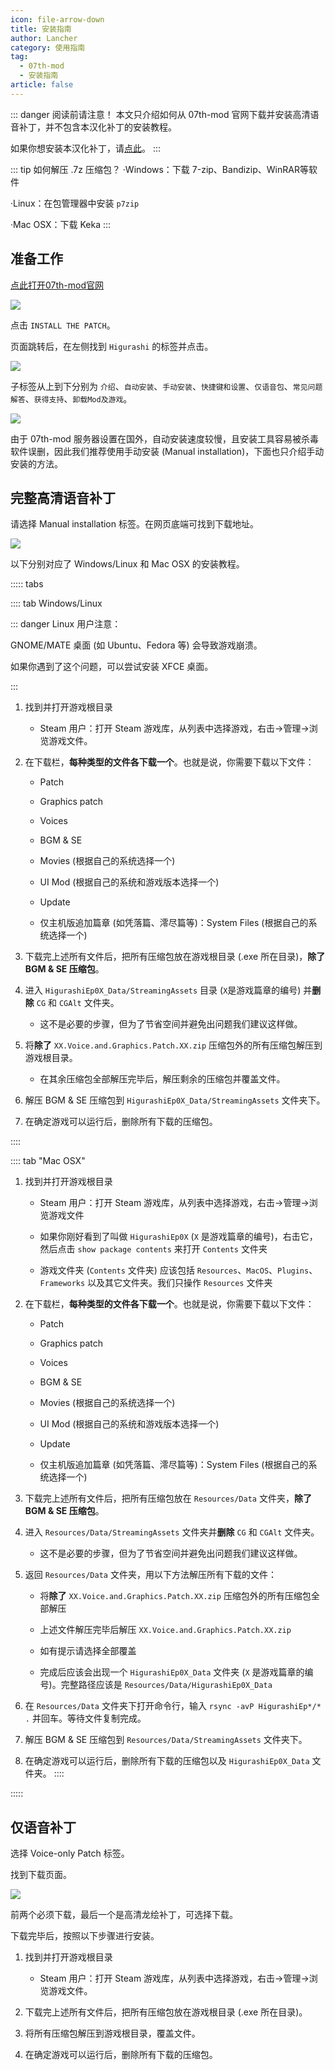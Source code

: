 ```yaml
---
icon: file-arrow-down
title: 安装指南
author: Lancher
category: 使用指南
tag:
  - 07th-mod
  - 安装指南
article: false
---
```


::: danger 阅读前请注意！
本文只介绍如何从 07th-mod 官网下载并安装高清语音补丁，并不包含本汉化补丁的安装教程。

如果你想安装本汉化补丁，请[点此](../../patch/list.md)。
:::

::: tip 如何解压 .7z 压缩包？
·Windows：下载 7-zip、Bandizip、WinRAR等软件

·Linux：在包管理器中安装 `p7zip`

·Mac OSX：下载 Keka
:::
## 准备工作
[点此打开07th-mod官网](https://07th-mod.com)

![](https://cdn.iycx.top/higurashi/guide/1.jpg)  

点击 `INSTALL THE PATCH`。

页面跳转后，在左侧找到 `Higurashi` 的标签并点击。

![](https://cdn.iycx.top/higurashi/guide/2.jpg)  

子标签从上到下分别为 `介绍`、`自动安装`、`手动安装`、`快捷键和设置`、`仅语音包`、`常见问题解答`、`获得支持`、`卸载Mod及游戏`。

![](https://cdn.iycx.top/higurashi/guide/3.jpg)  

由于 07th-mod 服务器设置在国外，自动安装速度较慢，且安装工具容易被杀毒软件误删，因此我们推荐使用手动安装 (Manual installation)，下面也只介绍手动安装的方法。

## 完整高清语音补丁

请选择 Manual installation 标签。在网页底端可找到下载地址。

![](https://cdn.iycx.top/higurashi/guide/4.jpg)  


以下分别对应了 Windows/Linux 和 Mac OSX 的安装教程。

::::: tabs

:::: tab Windows/Linux

::: danger Linux 用户注意：

GNOME/MATE 桌面 (如 Ubuntu、Fedora 等) 会导致游戏崩溃。

如果你遇到了这个问题，可以尝试安装 XFCE 桌面。

:::


1. 找到并打开游戏根目录

    - Steam 用户：打开 Steam 游戏库，从列表中选择游戏，右击->管理->浏览游戏文件。

2. 在下载栏，**每种类型的文件各下载一个**。也就是说，你需要下载以下文件：
    - Patch

    - Graphics patch

    - Voices

    - BGM & SE

    - Movies (根据自己的系统选择一个)

    - UI Mod (根据自己的系统和游戏版本选择一个)

    - Update

    - 仅主机版追加篇章 (如凭落篇、澪尽篇等)：System Files (根据自己的系统选择一个)

3. 下载完上述所有文件后，把所有压缩包放在游戏根目录 (.exe 所在目录)，**除了 BGM & SE 压缩包**。

4. 进入 `HigurashiEp0X_Data/StreamingAssets` 目录 (`X`是游戏篇章的编号) 并**删除** `CG` 和 `CGAlt` 文件夹。

    - 这不是必要的步骤，但为了节省空间并避免出问题我们建议这样做。

5. 将**除了** `XX.Voice.and.Graphics.Patch.XX.zip` 压缩包外的所有压缩包解压到游戏根目录。

    - 在其余压缩包全部解压完毕后，解压剩余的压缩包并覆盖文件。

6. 解压 BGM & SE 压缩包到 `HigurashiEp0X_Data/StreamingAssets` 文件夹下。

7. 在确定游戏可以运行后，删除所有下载的压缩包。

::::


:::: tab "Mac OSX"

1. 找到并打开游戏根目录

    - Steam 用户：打开 Steam 游戏库，从列表中选择游戏，右击->管理->浏览游戏文件

    - 如果你刚好看到了叫做 `HigurashiEp0X` (`X` 是游戏篇章的编号)，右击它，然后点击 `show package contents` 来打开 `Contents` 文件夹

    - 游戏文件夹 (`Contents` 文件夹) 应该包括 `Resources`、`MacOS`、`Plugins`、`Frameworks` 以及其它文件夹。我们只操作 `Resources` 文件夹

2. 在下载栏，**每种类型的文件各下载一个**。也就是说，你需要下载以下文件：
    - Patch

    - Graphics patch

    - Voices

    - BGM & SE

    - Movies (根据自己的系统选择一个)

    - UI Mod (根据自己的系统和游戏版本选择一个)

    - Update

    - 仅主机版追加篇章 (如凭落篇、澪尽篇等)：System Files (根据自己的系统选择一个)

3. 下载完上述所有文件后，把所有压缩包放在 `Resources/Data` 文件夹，**除了 BGM & SE 压缩包**。

4. 进入 `Resources/Data/StreamingAssets` 文件夹并**删除** `CG` 和 `CGAlt` 文件夹。

    - 这不是必要的步骤，但为了节省空间并避免出问题我们建议这样做。

5. 返回 `Resources/Data` 文件夹，用以下方法解压所有下载的文件：
    - 将**除了** `XX.Voice.and.Graphics.Patch.XX.zip` 压缩包外的所有压缩包全部解压

    - 上述文件解压完毕后解压 `XX.Voice.and.Graphics.Patch.XX.zip`

    - 如有提示请选择全部覆盖

    - 完成后应该会出现一个 `HigurashiEp0X_Data` 文件夹 (`X` 是游戏篇章的编号)。完整路径应该是 `Resources/Data/HigurashiEp0X_Data`

6. 在 `Resources/Data` 文件夹下打开命令行，输入 `rsync -avP HigurashiEp*/* .` 并回车。等待文件复制完成。

6. 解压 BGM & SE 压缩包到 `Resources/Data/StreamingAssets` 文件夹下。

7. 在确定游戏可以运行后，删除所有下载的压缩包以及 `HigurashiEp0X_Data` 文件夹。
::::

:::::

## 仅语音补丁

选择 Voice-only Patch 标签。

找到下载页面。

![](https://cdn.iycx.top/higurashi/guide/5.jpg)  

前两个必须下载，最后一个是高清龙绘补丁，可选择下载。

下载完毕后，按照以下步骤进行安装。

1. 找到并打开游戏根目录

    - Steam 用户：打开 Steam 游戏库，从列表中选择游戏，右击->管理->浏览游戏文件。

2. 下载完上述所有文件后，把所有压缩包放在游戏根目录 (.exe 所在目录)。

3. 将所有压缩包解压到游戏根目录，覆盖文件。

4. 在确定游戏可以运行后，删除所有下载的压缩包。










